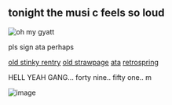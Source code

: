 <!-- skibidi -->

## tonight the musi c feels so loud

![oh my gyatt](https://64.media.tumblr.com/64773343ab35228f03dde1352077d819/90a5d36e0c2b671a-8d/s1280x1920/2b6d8b468b5ce017aa720b208b4c5f2cb9e5c86b.gifv)

pls sign ata perhaps

[old stinky rentry](https://rentry.co/96k39r8p) [old strawpage](https://l1teralegend.straw.page/) [ata](https://l1teral4gend.atabook.org/) [retrospring](https://retrospring.net/@sakurae_)


HELL YEAH GANG... forty nine.. fifty one.. m


![image](https://github.com/user-attachments/assets/de168100-8088-40ac-a7a3-2ccbe938f9f5)

<!-- end -->

